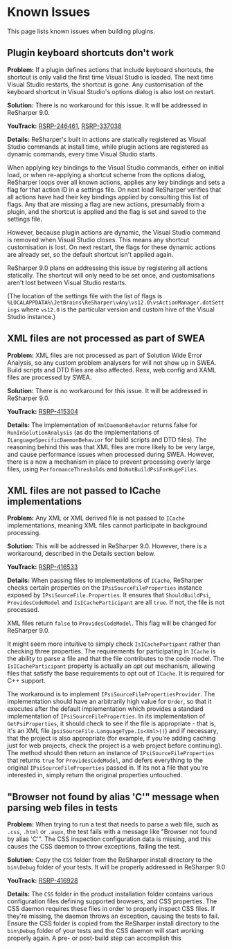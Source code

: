 # Known Issues

This page lists known issues when building plugins.

<!-- toc -->

## Plugin keyboard shortcuts don't work

**Problem:** If a plugin defines actions that include keyboard shortcuts, the shortcut is only valid the first time Visual Studio is loaded. The next time Visual Studio restarts, the shortcut is gone. Any customisation of the keyboard shortcut in Visual Studio's options dialog is also lost on restart.

**Solution:** There is no workaround for this issue. It will be addressed in ReSharper 9.0.

**YouTrack:** [RSRP-246461](http://youtrack.jetbrains.com/issue/RSRP-246461), [RSRP-337038](http://youtrack.jetbrains.com/issue/RSRP-337038)

**Details:** ReSharper's built in actions are statically registered as Visual Studio commands at install time, while plugin actions are registered as dynamic commands, every time Visual Studio starts.

When applying key bindings to the Visual Studio commands, either on initial load, or when re-applying a shortcut scheme from the options dialog, ReSharper loops over all known actions, applies any key bindings and sets a flag for that action ID in a settings file. On next load ReSharper verifies that all actions have had their key bindings applied by consulting this list of flags. Any that are missing a flag are new actions, presumably from a plugin, and the shortcut is applied and the flag is set and saved to the settings file.

However, because plugin actions are dynamic, the Visual Studio command is removed when Visual Studio closes. This means any shortcut customisation is lost. On next restart, the flags for these dynamic actions are already set, so the default shortcut isn't applied again.

ReSharper 9.0 plans on addressing this issue by registering all actions statically. The shortcut will only need to be set once, and customisations aren't lost between Visual Studio restarts.

(The location of the settings file with the list of flags is `%LOCALAPPDATA%\JetBrains\ReSharper\vAny\vs12.0\vsActionManager.dotSettings` where `vs12.0` is the particular version and custom hive of the Visual Studio instance.)

## XML files are not processed as part of SWEA

**Problem:** XML files are not processed as part of Solution Wide Error Analysis, so any custom problem analysers for will not show up in SWEA. Build scripts and DTD files are also affected. Resx, web.config and XAML files are processed by SWEA.

**Solution:** There is no workaround for this issue. It will be addressed in ReSharper 9.0.

**YouTrack:** [RSRP-415304](http://youtrack.jetbrains.com/issue/RSRP-415304)

**Details:** The implementation of `XmlDaemonBehavior` returns false for `RunInSolutionAnalysis` (as do the implementations of `ILanguageSpecificDaemonBehavior` for build scripts and DTD files). The reasoning behind this was that XML files are more likely to be very large, and cause performance issues when processed during SWEA. However, there is a now a mechanism in place to prevent processing overly large files, using `PerformanceThresholds` and `DoNotBuildPsiForHugeFiles`. 

## XML files are not passed to ICache implementations

**Problem:** Any XML or XML derived file is not passed to `ICache` implementations, meaning XML files cannot participate in background processing.

**Solution:** This will be addressed in ReSharper 9.0. However, there is a workaround, described in the Details section below.

**YouTrack:** [RSRP-416533](http://youtrack.jetbrains.com/issue/RSRP-416533)

**Details:** When passing files to implementations of `ICache`, ReSharper checks certain properties on the `IPsiSourceFileProperties` instance exposed by `IPsiSourceFile.Properties`. It ensures that `ShouldBuildPsi`, `ProvidesCodeModel` and `IsICacheParticipant` are all `true`. If not, the file is not processed.

XML files return `false` to `ProvidesCodeModel`. This flag will be changed for ReSharper 9.0.

It might seem more intuitive to simply check `IsICachePartipant` rather than checking three properties. The requirements for participating in `ICache` is the ability to parse a file and that the file contributes to the code model. The `IsICacheParticipant` property is actually an *opt out* mechanism, allowing files that satisfy the base requirements to opt out of `ICache`. It is required for C++ support.

The workaround is to implement `IPsiSourceFilePropertiesProvider`. The implementation should have an arbitrarily high value for `Order`, so that it executes after the default implementation which provides a standard implementation of `IPsiSourceFileProperties`. In its implementation of `GetPsiProperties`, it should check to see if the file is appropriate - that is, it's an XML file (`psiSourceFile.LanguageType.Is<Xml>()`) and if necessary, that the project is also appropriate (for example, if you're adding caching just for web projects, check the project is a web project before continuing). The method should then return an instance of `IPsiSourceFileProperties` that returns `true` for `ProvidesCodeModel`, and defers everything to the original `IPsiSourceFileProperties` passed in. If its not a file that you're interested in, simply return the original properties untouched.

## "Browser not found by alias 'C'" message when parsing web files in tests

**Problem:** When trying to run a test that needs to parse a web file, such as `.css`, `.html` or `.aspx`, the test fails with a message like "Browser not found by alias 'C'". The CSS inspection configuration data is missing, and this causes the CSS daemon to throw exceptions, failing the test.

**Solution:** Copy the `CSS` folder from the ReSharper install directory to the `bin\Debug` folder of your tests. It will be properly addressed in ReSharper 9.0

**YouTrack:** [RSRP-416928](http://youtrack.jetbrains.com/issue/RSRP-416928)

**Details:** The `CSS` folder in the product installation folder contains various configuration files defining supported browsers, and CSS properties. The CSS daemon requires these files in order to properly inspect CSS files. If they're missing, the daemon throws an exception, causing the tests to fail. Ensure the CSS folder is copied from the ReSharper install directory to the `bin\Debug` folder of your tests and the CSS daemon will start working properly again. A pre- or post-build step can accomplish this
